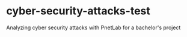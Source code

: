 # cyber-security-attacks-test
Analyzing cyber security attacks with PnetLab for a bachelor's project
